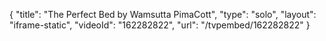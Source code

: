 {
    "title": "The Perfect Bed by Wamsutta PimaCott",
    "type": "solo",
    "layout": "iframe-static",
    "videoId": "162282822",
    "url": "\/tvpembed\/162282822"
}